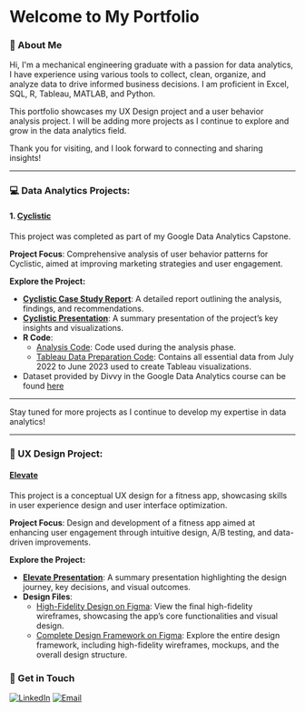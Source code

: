 # Welcome to My Portfolio
### :wave: About Me

Hi, I'm a mechanical engineering graduate with a passion for data analytics, I have experience using various tools to collect, clean, organize, and analyze data to drive informed business decisions. I am proficient in Excel, SQL, R, Tableau, MATLAB, and Python.

This portfolio showcases my UX Design project and a user behavior analysis project. I will be adding more projects as I continue to explore and grow in the data analytics field. 

Thank you for visiting, and I look forward to connecting and sharing insights!

---

### :computer: Data Analytics Projects:

#### 1. [Cyclistic](https://github.com/omardissouki/Cyclistic)
This project was completed as part of my Google Data Analytics Capstone.

**Project Focus**: Comprehensive analysis of user behavior patterns for Cyclistic, aimed at improving marketing strategies and user engagement.

**Explore the Project:**

- **[Cyclistic Case Study Report](https://github.com/omardissouki/Cyclistic-Case-Study/blob/main/Cyclistic%20Case%20Study.pdf)**: A detailed report outlining the analysis, findings, and recommendations.
- **[Cyclistic Presentation](https://github.com/omardissouki/Cyclistic-Case-Study/blob/main/Cyclistic.pptx)**: A summary presentation of the project’s key insights and visualizations.
- **R Code**:
  - [Analysis Code](https://github.com/omardissouki/Cyclistic-Case-Study/blob/main/R%20Code%20for%20Analysis): Code used during the analysis phase.
  - [Tableau Data Preparation Code](https://github.com/omardissouki/Cyclistic-Case-Study/blob/main/R%20Code%20for%20Tableau): Contains all essential data from July 2022 to June 2023 used to create Tableau visualizations.
- Dataset provided by Divvy in the Google Data Analytics course can be found [here](https://divvy-tripdata.s3.amazonaws.com/index.html)
---

Stay tuned for more projects as I continue to develop my expertise in data analytics!

---
### :iphone: UX Design Project:

#### [Elevate](https://github.com/omardissouki/Elevate)
This project is a conceptual UX design for a fitness app, showcasing skills in user experience design and user interface optimization.

**Project Focus**: Design and development of a fitness app aimed at enhancing user engagement through intuitive design, A/B testing, and data-driven improvements.

**Explore the Project:**

- **[Elevate Presentation](https://github.com/omardissouki/Elevate/blob/main/ELEVATE.pdf)**: A summary presentation highlighting the design journey, key decisions, and visual outcomes.
- **Design Files**:
  - [High-Fidelity Design on Figma](https://www.figma.com/proto/M4puuD7AfBbTyoDshXah5T/Project-Elevate?page-id=307%3A6476&node-id=307-6542&viewport=3603%2C897%2C2.19&t=aqJvwajEUlGSLSKC-1&scaling=scale-down&content-scaling=fixed&starting-point-node-id=307%3A6511): View the final high-fidelity wireframes, showcasing the app’s core functionalities and visual design.
  - [Complete Design Framework on Figma](https://www.figma.com/design/M4puuD7AfBbTyoDshXah5T/Project-Elevate?node-id=307-6542&t=HWQ9e6iCp0RXp2X5-1): Explore the entire design framework, including high-fidelity wireframes, mockups, and the overall design structure.



### :e-mail: Get in Touch
[linkedin]: https://linkedin.com/in/omardissouki
[email]: mailto:omardissouki@gmail.com
[![LinkedIn](https://img.shields.io/badge/LinkedIn-0A66C2?style=for-the-badge&logo=linkedin&logoColor=white)][linkedin]
[![Email](https://img.shields.io/badge/Email-D14836?style=for-the-badge&logo=gmail&logoColor=white)][email]
